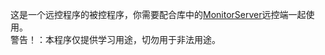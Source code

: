 这是一个远控程序的被控程序，你需要配合库中的[MonitorServer](https://github.com/Mangofang/MonitorServer)远控端一起使用。  
警告！：本程序仅提供学习用途，切勿用于非法用途。
